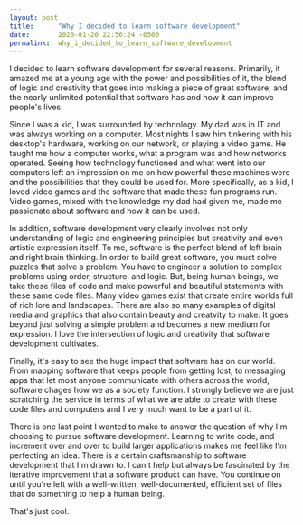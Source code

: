 ```yaml
---
layout: post
title:      "Why I decided to learn software development"
date:       2020-01-20 22:56:24 -0500
permalink:  why_i_decided_to_learn_software_development
---
```



I decided to learn software development for several reasons. Primarily, it amazed me at a young age with the power and possibilities of it, the blend of logic and creativity that goes into making a piece of great software, and the nearly unlimited potential that software has and how it can improve people's lives. 

Since I was a kid, I was surrounded by technology. My dad was in IT and was always working on a computer. Most nights I saw him tinkering with his desktop's hardware, working on our network, or playing a video game. He taught me how a computer works, what a program was and how networks operated. Seeing how technology functioned and what went into our computers left an impression on me on how powerful these machines were and the possibilities that they could be used for. More specifically, as a kid, I loved video games and the software that made these fun programs run. Video games, mixed with the knowledge my dad had given me, made me passionate about software and how it can be used.

In addition, software development very clearly involves not only understanding of logic and engineering principles but creativity and even artistic expression itself. To me, software is the perfect blend of left brain and right brain thinking. In order to build great software, you must solve puzzles that solve a problem. You have to engineer a solution to complex problems using order, structure, and logic. But, being human beings, we take these files of code and make powerful and beautiful statements with these same code files. Many video games exist that create entire worlds full of rich lore and landscapes. There are also so many examples of digital media and graphics that also contain beauty and creatvity to make. It goes beyond just solving a simple problem and becomes a new medium for expression. I love the intersection of logic and creativity that software development cultivates. 

Finally, it's easy to see the huge impact that software has on our world. From mapping software that keeps people from getting lost, to messaging apps that let most anyone communicate with others across the world, software chages how we as a society function. I strongly believe we are just scratching the service in terms of what we are able to create with these code files and computers and I very much want to be a part of it. 

There is one last point I wanted to make to answer the question of why I'm choosing to pursue software development. Learning to write code, and increment over and over to build larger applications makes me feel like I'm perfecting an idea. There is a certain craftsmanship to software development that I'm drawn to. I can't help but always be fascinated by the iterative improvement that a software product can have. You continue on until you're left with a well-written, well-documented, efficient set of files that do something to help a human being. 

That's just cool.  




